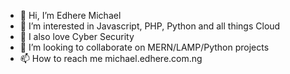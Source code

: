 - 👋 Hi, I’m Edhere Michael
- 👀 I’m interested in Javascript, PHP, Python and all things Cloud
- 🌱 I also love Cyber Security
- 💞️ I’m looking to collaborate on MERN/LAMP/Python projects
- 📫 How to reach me michael.edhere.com.ng
